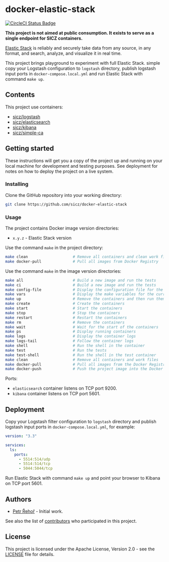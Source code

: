 # docker-elastic-stack

[![CircleCI Status Badge](https://circleci.com/gh/sicz/docker-elastic-stack.svg?style=shield&circle-token=8f1fee58b84d662697ade3075dafc79d694e008e)](https://circleci.com/gh/sicz/docker-elastic-stack)

**This project is not aimed at public consumption.
It exists to serve as a single endpoint for SICZ containers.**

[Elastic Stack](https://elastic.co) is reliably and securely take data from any
source, in any format, and search, analyze, and visualize it in real time.

This project brings playground to experiment with full Elastic Stack. simple
copy your Logstash configuration to `logstash` directory, publish logstash input
ports in `docker-compose.local.yml` and run Elastic Stack with command `make up`.

## Contents

This project use containers:
* [sicz/logstash](https://github.com/sicz/docker-logstash)
* [sicz/elasticsearch](https://github.com/sicz/docker-elasticsearch)
* [sicz/kibana](https://github.com/sicz/docker-kibana)
* [sicz/simple-ca](https://github.com/sicz/docker-simple-ca)

## Getting started

These instructions will get you a copy of the project up and running on your
local machine for development and testing purposes. See deployment for notes
on how to deploy the project on a live system.

### Installing

Clone the GitHub repository into your working directory:
```bash
git clone https://github.com/sicz/docker-elastic-stack
```

### Usage

The project contains Docker image version directories:
* `x.y.z` - Elastic Stack version

Use the command `make` in the project directory:
```bash
make clean                    # Remove all containers and clean work files
make docker-pull              # Pull all images from Docker Registry
```

Use the command `make` in the image version directories:
```bash
make all                      # Build a new image and run the tests
make ci                       # Build a new image and run the tests
make config-file              # Display the configuration file for the current configuration
make vars                     # Display the make variables for the current configuration
make up                       # Remove the containers and then run them fresh
make create                   # Create the containers
make start                    # Start the containers
make stop                     # Stop the containers
make restart                  # Restart the containers
make rm                       # Remove the containers
make wait                     # Wait for the start of the containers
make ps                       # Display running containers
make logs                     # Display the container logs
make logs-tail                # Follow the container logs
make shell                    # Run the shell in the container
make test                     # Run the tests
make test-shell               # Run the shell in the test container
make clean                    # Remove all containers and work files
make docker-pull              # Pull all images from the Docker Registry
make docker-push              # Push the project image into the Docker Registry
```

Ports:
* `elasticsearch` container listens on TCP port 9200.
* `kibana` container listens on TCP port 5601.

## Deployment

Copy your Logstash filter configuration to `logstash` directory and publish
logstash input ports in `docker-compose.local.yml`, for example:
```yaml
version: "3.3"

services:
  ls:
    ports:
      - 5514:514/udp
      - 5514:514/tcp
      - 5044:5044/tcp
```
Run Elastic Stack with command `make up` and point your browser to Kibana on
TCP port 5601.

## Authors

* [Petr Řehoř](https://github.com/prehor) - Initial work.

See also the list of
[contributors](https://github.com/sicz/docker-elastic-stack/contributors)
who participated in this project.

## License

This project is licensed under the Apache License, Version 2.0 - see the
[LICENSE](LICENSE) file for details.
